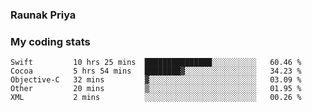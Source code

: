 ### Raunak Priya

### My coding stats

<!--START_SECTION:waka-->
```text
Swift         10 hrs 25 mins  ███████████████░░░░░░░░░░   60.46 % 
Cocoa         5 hrs 54 mins   ████████▓░░░░░░░░░░░░░░░░   34.23 % 
Objective-C   32 mins         ▓░░░░░░░░░░░░░░░░░░░░░░░░   03.09 % 
Other         20 mins         ▒░░░░░░░░░░░░░░░░░░░░░░░░   01.95 % 
XML           2 mins          ░░░░░░░░░░░░░░░░░░░░░░░░░   00.26 % 
```
<!--END_SECTION:waka-->
